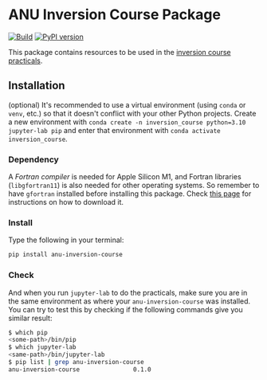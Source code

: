 # ANU Inversion Course Package

[![Build](https://github.com/anu-ilab/ANUInversionCourse/actions/workflows/build_wheels.yml/badge.svg?branch=main)](https://github.com/anu-ilab/ANUInversionCourse/actions/workflows/build_wheels.yml)
[![PyPI version](https://badge.fury.io/py/ANU-inversion-course.svg)](https://badge.fury.io/py/ANU-inversion-course)

This package contains resources to be used in the [inversion course practicals](https://github.com/anu-ilab/JupyterPracticals).

## Installation

(optional) It's recommended to use a virtual environment (using `conda` or `venv`, etc.) so that it doesn't conflict with your other Python projects. Create a new environment with `conda create -n inversion_course python=3.10 jupyter-lab pip` and enter that environment with `conda activate inversion_course`.

### Dependency
A *Fortran compiler* is needed for Apple Silicon M1, and Fortran libraries (`libgfortran11`) is also needed for other operating systems. So remember to have `gfortran` installed before installing this package. Check [this page](https://fortran-lang.org/learn/os_setup/install_gfortran) for instructions on how to download it.

### Install
Type the following in your terminal:

```bash
pip install anu-inversion-course
```
### Check
And when you run `jupyter-lab` to do the practicals, make sure you are in the same environment as where your `anu-inversion-course` was installed. You can try to test this by checking if the following commands give you similar result:

```bash
$ which pip
<some-path>/bin/pip
$ which jupyter-lab
<same-path>/bin/jupyter-lab
$ pip list | grep anu-inversion-course
anu-inversion-course               0.1.0
```



